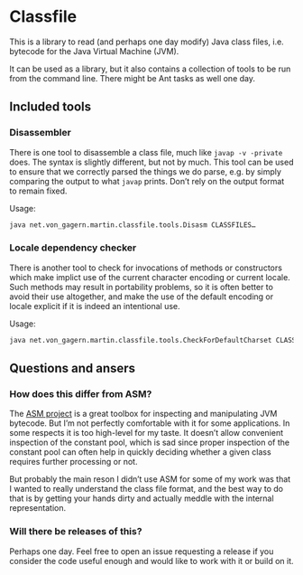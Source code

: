 # Classfile

This is a library to read (and perhaps one day modify) Java class files,
i.e. bytecode for the Java Virtual Machine (JVM).

It can be used as a library,
but it also contains a collection of tools to be run from the command line.
There might be Ant tasks as well one day.

## Included tools

### Disassembler

There is one tool to disassemble a class file,
much like `javap -v -private` does.
The syntax is slightly different, but not by much.
This tool can be used to ensure that we correctly parsed the things we do parse,
e.g. by simply comparing the output to what `javap` prints.
Don’t rely on the output format to remain fixed.

Usage:

```sh
java net.von_gagern.martin.classfile.tools.Disasm CLASSFILES…
```

### Locale dependency checker

There is another tool to check for invocations of methods or constructors
which make implict use of the current character encoding or current locale.
Such methods may result in portability problems, so it is often better
to avoid their use altogether, and make the use of the default encoding
or locale explicit if it is indeed an intentional use.

Usage:

```sh
java net.von_gagern.martin.classfile.tools.CheckForDefaultCharset CLASSFILES…
```

## Questions and ansers

### How does this differ from ASM?

The [ASM project](http://asm.ow2.org/) is a great toolbox
for inspecting and manipulating JVM bytecode.
But I’m not perfectly comfortable with it for some applications.
In some respects it is too high-level for my taste.
It doesn’t allow convenient inspection of the constant pool,
which is sad since proper inspection of the constant pool
can often help in quickly deciding whether a given class
requires further processing or not.

But probably the main reson I didn’t use ASM for some of my work
was that I wanted to really understand the class file format,
and the best way to do that is by getting your hands dirty
and actually meddle with the internal representation.

### Will there be releases of this?

Perhaps one day.
Feel free to open an issue requesting a release
if you consider the code useful enough
and would like to work with it or build on it.

